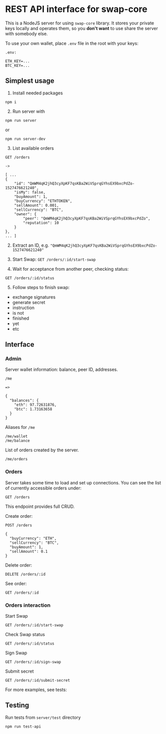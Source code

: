 # REST API interface for swap-core

This is a NodeJS server for using `swap-core` library. It stores your private keys locally and operates them, so you **don't want** to use share the server with somebody else.

To use your own wallet, place `.env` file in the root with your keys:

    .env:

    ETH_KEY=...
    BTC_KEY=...

## Simplest usage

1. Install needed packages

  `npm i`

2. Run server with

  `npm run server`

  or

  `npm run server-dev`

3. List available orders

  ```
  GET /orders

  ->

  [ ...
  {
      "id": "QmWM4qK2jhQ3cyXpKF7qsKBa2WiVSprqGYhsEX9bxcPdZo-1527476621240",
      "isMy": false,
      "buyAmount": 1,
      "buyCurrency": "ETHTOKEN",
      "sellAmount": 0.001,
      "sellCurrency": "BTC",
      "owner": {
          "peer": "QmWM4qK2jhQ3cyXpKF7qsKBa2WiVSprqGYhsEX9bxcPdZo",
          "reputation": 10
      }
  },
  ... ]
  ```

2. Extract an ID, e.g. `"QmWM4qK2jhQ3cyXpKF7qsKBa2WiVSprqGYhsEX9bxcPdZo-1527476621240"`

3. Start Swap:
  `GET /orders/:id/start-swap`

4. Wait for acceptance from another peer, checking status:

  `GET /orders/:id/status`

5. Follow steps to finish swap:
  - exchange signatures
  - generate secret
  - instruction
  - is not
  - finished
  - yet
  - etc

## Interface

### Admin

Server wallet information: balance, peer ID, addresses.

    /me

    =>

    {
      "balances": {
        "eth": 97.72631876,
        "btc": 1.73163658
      }
    }

Aliases for `/me`

    /me/wallet
    /me/balance

List of orders created by the server.

    /me/orders

### Orders

Server takes some time to load and set up connections. You can see the list of currently accessible orders under:

    GET /orders

This endpoint provides full CRUD.

Create order:

    POST /orders

    {
      "buyCurrency": "ETH",
      "sellCurrency": "BTC",
      "buyAmount": 1,
      "sellAmount": 0.1
    }

Delete order:

    DELETE /orders/:id

See order:

    GET /orders/:id

### Orders interaction

Start Swap


    GET /orders/:id/start-swap

Check Swap status


    GET /orders/:id/status

Sign Swap


    GET /orders/:id/sign-swap

Submit secret


    GET /orders/:id/submit-secret



For more examples, see tests:

## Testing

Run tests from `server/test` directory

    npm run test-api
